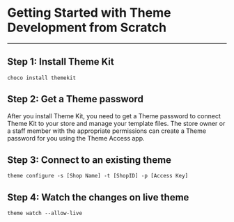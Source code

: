 # Getting Started with Theme Development from Scratch

---

## Step 1: Install Theme Kit
`choco install themekit`

## Step 2: Get a Theme password
After you install Theme Kit, you need to get a Theme password to connect Theme Kit to your store and manage your template files.
The store owner or a staff member with the appropriate permissions can create a Theme password for you using the Theme Access app.

## Step 3: Connect to an existing theme
`theme configure -s [Shop Name] -t [ShopID] -p [Access Key]`

## Step 4: Watch the changes on live theme
`theme watch --allow-live`
